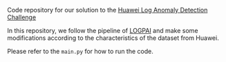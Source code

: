 Code repository for our solution to the [Huawei Log Anomaly Detection Challenge](https://competition.huaweicloud.com/information/1000041371/introduction?track=112)

In this repository, we follow the pipeline of [LOGPAI](https://github.com/logpai) and make some modifications according to the characteristics of the dataset from Huawei.

Please refer to the ```main.py``` for how to run the code.